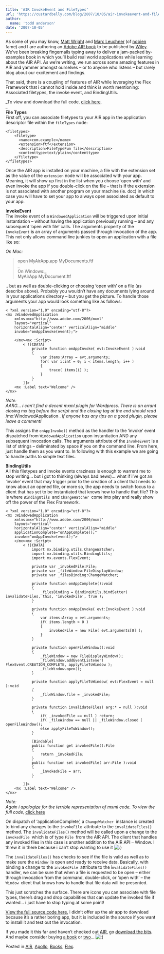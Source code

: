 ```yaml
---
title: 'AIR InvokeEvent and FileTypes'
url: 'https://custardbelly.com/blog/2007/10/05/air-invokeevent-and-filetypes/'
author:
  name: 'todd anderson'
date: '2007-10-05'
---
```


As some of you may know, [Matt Wright](http://www.designhonky.com/) and [Marc Leuchner](http://www.forwardatlantic.com/marc/2006/) (of [nobien](http://blog.nobien.net/) fame) and I are authoring an [Adobe AIR book](http://www.amazon.com/Adobe-AIR-Create-Modify-Reuse/dp/0470182075/ref=pd_bbs_sr_6/002-5985048-8156021?ie=UTF8&s=books&qid=1191543407&sr=8-6) to be published by [Wiley](http://www.wiley.com/WileyCDA/). We’ve been breaking fingernails typing away to deliver a jam-packed by-examples book in which you’ll build real world applications while learning about the AIR API. As we’re writing, we run across some amazing features in AIR and yammer amongst ourselves – or to anyone who listens – but rarely blog about our excitement and findings.

That said, there is a coupling of features of AIR while leveraging the Flex Framework that i cannot hold inside and think is worth mentioning: Associated filetypes, the invoke event, and BindingUtils. 

_To view and download the full code, [click here](https://custardbelly.com/downloads/air/FileTypeFun).  
_  
**File Types**  
First off, you can associate filetypes to your AIR app in the application descriptor file within the `fileTypes` node:
    
    <filetypes>
        <filetype>
          <name>com.example</name>
          <extension>ftf</extension>
          <description>FileTypeFun file</description>
          <contenttype>text/plain</contenttype>
        </filetype>
    </filetypes>

Once the AIR app is installed on your machine, a file with the extension set as the value of the `extension` node will be associated with your app. Meaning, it will show up first in the list when you choose ‘open with’ and even invoke the app if you double-click on the file – that is if the extension is not associated with another program on your machine (ie. doc) in which case you will have to set your app to always open associated as default to your app.

**InvokeEvent**  
The invoke event of a `WindowedApplication` will be triggered upon initial instantiation – without having the application previously running – and any subsequent ‘open with file’ calls. The arguments property of the `InvokeEvent` is an array of arguments passed through invocation of the app. This not only allows command line junkies to open an application with a file like so:

_On Mac:_  
>open MyAirApp.app MyDocuments.ftf  
_  
On Windows:_  
>MyAirApp MyDocument.ftf

.. but as well as double-clicking or choosing ‘open with’ on a file (as describe above). Probably you wouldn’t have any documents lying around in your applications directory – but you get the picture. To handle those arguments your app would look something like as follows:
    
    < ?xml version="1.0" encoding="utf-8"?>
    <mx :WindowedApplication 
        xmlns:mx="http://www.adobe.com/2006/mxml"
        layout="vertical" 
        horizontalAlign="center" verticalAlign="middle"
        invoke="onAppInvoke(event);">
     
        </mx><mx :Script>
            < ![CDATA[
                private function onAppInvoke( evt:InvokeEvent ):void
                {
                    var items:Array = evt.arguments;
                    for( var i:int = 0; i < items.length; i++ )
                    {
                        trace( items[i] );
                    }
                }
            ]]>
        <mx :Label text="Welcome" />
    </mx>

_Note:  
AARG… i can’t find a decent mxml plugin for Wordpress. There is an errant closing_ mx _tag before the script and the closing tag at the end should read_ /mx:WindowedApplication . _If anyone has any tips on a good plugin, please leave a comment!_

This assigns the `onAppInvoke()` method as the handler to the ‘invoke’ event dispatched from `WindowedApplication` upon instantiation AND any subsequent invocation calls. The arguments attribute of the `InvokeEvent` is a list of strings – deliminated by space if you on the command line. From here, just handle them as you want to. In following with this example we are going to handle paths to simple text files.

**BindingUtils**  
All this filetypes and invoke events craziness is enough to warrent me to stop writing… but i got to thinking (always bad news)… what if i’ve got an ‘invoke’ event that may trigger prior to the creation of a client that needs to know about an opened file, or more so, the app needs to switch focus to a client that has yet to be instantiated that knows how to handle that file? This is where `BindingUtils `and `ChangeWatcher `come into play and really show off the power of the Flex Framework.
    
    < ?xml version="1.0" encoding="utf-8"?>
    <mx :WindowedApplication 
        xmlns:mx="http://www.adobe.com/2006/mxml"
        layout="vertical" 
        horizontalAlign="center" verticalAlign="middle"
        applicationComplete="onAppComplete();"
        invoke="onAppInvoke(event);">
        </mx><mx :Script>
            < ![CDATA[
                import mx.binding.utils.ChangeWatcher;
                import mx.binding.utils.BindingUtils;
                import mx.events.FlexEvent;
     
                private var _invokedFile:File;
                private var _fileWindow:FileDisplayWindow;
                private var _filesBinding:ChangeWatcher;
     
                private function onAppComplete():void
                {
                    _filesBinding = BindingUtils.bindSetter( invalidateFiles, this, 'invokedFile', true );
                }
     
                private function onAppInvoke( evt:InvokeEvent ):void
                {
                    var items:Array = evt.arguments;
                    if( items.length > 0 )
                    {
                        invokedFile = new File( evt.arguments[0] );
                    }    
                }
     
                private function openFileWindow():void
                {
                    _fileWindow = new FileDisplayWindow();
                    _fileWindow.addEventListener( FlexEvent.CREATION_COMPLETE, applyFileToWindow );
                    _fileWindow.open();
                }
     
                private function applyFileToWindow( evt:FlexEvent = null ):void
                {
                    _fileWindow.file = _invokedFile;
                }
     
                private function invalidateFiles( arg:* = null ):void
                {
                    if( _invokedFile == null ) return;
                    if( _fileWindow == null || _fileWindow.closed ) openFileWindow();
                    else applyFileToWindow();
                }
     
                [Bindable]
                public function get invokedFile():File
                {
                    return _invokedFile;
                }
                public function set invokedFile( arr:File ):void
                {
                    _invokedFile = arr;
                }
     
            ]]>
        <mx :Label text="Welcome" />
    </mx>

_Note:  
Again i apologize for the terrible representation of mxml code. To view the full code,_ [click here](https://custardbelly.com/downloads/air/FileTypeFun)

On dispatch of ‘applicationComplete’, a `ChangeWatcher `instance is created to bind any changes to the `invokeFile `attribute to the `invalidateFiles()` method. The `invalidateFiles()` method will be called upon a change to the `invokedFile `which is of type `File `from the AIR API. The client that handles any invoked files in this case is another addition to the AIR API – Window. I threw it in there because i can’t stop wanting to use it ![:)](https://custardbelly.com/blog/wp-includes/images/smilies/icon_smile.gif)

The `invalidateFiles()` has checks to see if the file is valid as well as to make sure the `Window `is open and ready to receive data. Basically, with binding a change to the `invokedFile `attribute to the i`nvalidateFiles()` handler, we can be sure that when a file is requested to be open – either through invocation from the command, double-click, or ‘open with’ – the `Window `client that knows how to handle that file data will be presented.

This just scratches the surface. There are icons you can associate with file types, there’s drag and drop capabilities that can update the invoked file if wanted… i just have to stop typing at some point!

[View the full source code here.](https://custardbelly.com/downloads/air/FileTypeFun) I didn’t offer up the air app to download because it’s a rather boring app, but it is included in the source if you want to install it and test out the invocation.

If you made it this far and haven’t checked out [AIR](http://labs.adobe.com/technologies/air/), go [download the bits](http://labs.adobe.com/). And maybe consider buying [a book](http://www.amazon.com/Adobe-AIR-Create-Modify-Reuse/dp/0470182075/ref=pd_bbs_sr_6/002-5985048-8156021?ie=UTF8&s=books&qid=1191552882&sr=8-6) or [ two](http://amazon.com/s/ref=nb_ss_gw/102-6567738-0807350?initialSearch=1&url=search-alias%3Daps&field-keywords=Adobe+AIR&Go.x=0&Go.y=0&Go=Go)… ![:)](https://custardbelly.com/blog/wp-includes/images/smilies/icon_smile.gif)

Posted in [AIR](https://custardbelly.com/blog/category/air/), [Apollo](https://custardbelly.com/blog/category/apollo/), [Books](https://custardbelly.com/blog/category/books/), [Flex](https://custardbelly.com/blog/category/flex/).
